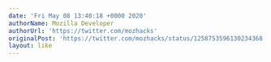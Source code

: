 ```yaml
---
date: 'Fri May 08 13:40:18 +0000 2020'
authorName: Mozilla Developer
authorUrl: 'https://twitter.com/mozhacks'
originalPost: 'https://twitter.com/mozhacks/status/1258753596130234368'
layout: like
---
```

